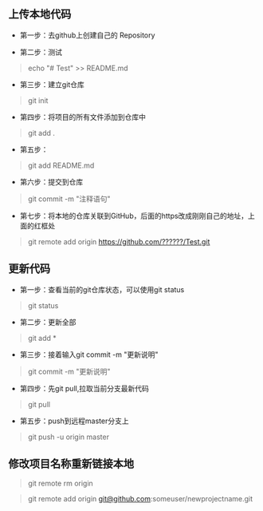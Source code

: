 ## 上传本地代码

- 第一步：去github上创建自己的 Repository

- 第二步：测试

 > echo "# Test" >> README.md

- 第三步：建立git仓库

 > git init

- 第四步：将项目的所有文件添加到仓库中

 > git add .

- 第五步：

 > git add README.md

- 第六步：提交到仓库

 > git commit -m "注释语句"

- 第七步：将本地的仓库关联到GitHub，后面的https改成刚刚自己的地址，上面的红框处

 > git remote add origin https://github.com/??????/Test.git


## 更新代码

- 第一步：查看当前的git仓库状态，可以使用git status

 > git status

- 第二步：更新全部

 > git add *

- 第三步：接着输入git commit -m "更新说明"

> git commit -m "更新说明"

- 第四步：先git pull,拉取当前分支最新代码

 > git pull

- 第五步：push到远程master分支上

 > git push -u origin master
 
## 修改项目名称重新链接本地
 
 > git remote rm origin

 > git remote add origin git@github.com:someuser/newprojectname.git

